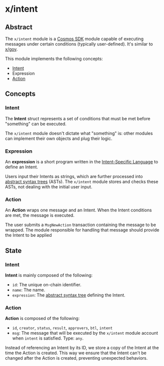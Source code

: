 ﻿---
sidebar_position: 2
---

# x/intent

## Abstract

The `x/intent` module is a [Cosmos SDK](https://docs.cosmos.network/) module capable of
executing messages under certain conditions (typically user-defined). It's similar to [x/gov](https://docs.cosmos.network/main/build/modules/gov).

This module implements the following concepts:

- [Intent](/learn/glossary#intent)
- Expression
- [Action](/learn/glossary#action)

## Concepts

### Intent

The **Intent** struct represents a set of conditions that must be met before "something" can be executed.

The `x/intent` module doesn't dictate what "something" is: other modules can implement their own objects and plug their logic.

<!---
In the description of `msg`, we mention `intent`. Is it the same `intent`? In this section, we could reference it as "The Intent struct (`intent`) represents..."
--->

### Expression

An **expression** is a short program written in the [Intent-Specific Language](/learn/glossary#intent-specific-language) to define an Intent.

Users input their Intents as strings, which are further processed into [abstract syntax trees](/learn/glossary#abstract-syntax-tree) (ASTs). The `x/intent` module stores and checks these ASTs, not dealing with the initial user input.

<!---
Does the paragraph above sound correct? I expanded it a bit.
--->

### Action

An **Action** wraps one message and an Intent. When the Intent conditions are met, the message is executed.

The user submits a `MsgNewAction` transaction containing the message to be wrapped. The module responsible for handling that message should provide the Intent to be applied

<!---
This note was at the end of the document, and it wasn't clear how it's related to the rest. What if we include it here? Also, is it correct to say that `MsgNewAction` is a transaction? Finally, "The module responsible for handling that message" - is it some other module, not `x/intent`? In that case, we could say: "Another module that is responsible..."
--->

## State

### Intent

**Intent** is mainly composed of the following:

- `id`: The unique on-chain identifier.
- `name`: The name.
- `expression`: The [abstract syntax tree](/learn/glossary#abstract-syntax-tree) defining the Intent.

### Action

**Action** is composed of the following:

- `id`, `creator`, `status`, `result`, `approvers`, `btl`, `intent`
- `msg`: The message that will be executed by the `x/intent` module account when `intent` is satisfied. Type: `any`.

Instead of referencing an Intent by its ID, we store a copy of the Intent at the time the Action is created. This way we ensure that the Intent can't be changed after the Action is created, preventing unexpected behaviors.